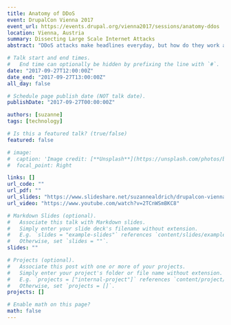 ```yaml
---
title: Anatomy of DDoS
event: DrupalCon Vienna 2017
event_url: https://events.drupal.org/vienna2017/sessions/anatomy-ddos
location: Vienna, Austria
summary: Dissecting Large Scale Internet Attacks
abstract: "DDoS attacks make headlines everyday, but how do they work and how can you defend against them? DDoS attacks can be high volume UDP traffic floods, SYN floods, DNS amplification, or Layer 7 HTTP attacks. Understanding how to protect yourself from DDoS is critical to doing business on the internet today. Suzanne Aldrich, a lead Solutions Engineer at Cloudflare, will cover how these attacks work, what is being targeted by the attackers, and how you can protect against the different attack types. She caps the session with the rise in IoT attacks, and expectations for the future of web security."

# Talk start and end times.
#   End time can optionally be hidden by prefixing the line with `#`.
date: "2017-09-27T12:00:00Z"
date_end: "2017-09-27T13:00:00Z"
all_day: false

# Schedule page publish date (NOT talk date).
publishDate: "2017-09-27T00:00:00Z"

authors: [suzanne]
tags: [technology]

# Is this a featured talk? (true/false)
featured: false

# image:
#  caption: 'Image credit: [**Unsplash**](https://unsplash.com/photos/bzdhc5b3Bxs)'
#  focal_point: Right

links: []
url_code: ""
url_pdf: ""
url_slides: "https://www.slideshare.net/suzannealdrich/drupalcon-vienna-2017-anatomy-of-ddos"
url_video: "https://www.youtube.com/watch?v=2TCnWSmBKC8"

# Markdown Slides (optional).
#   Associate this talk with Markdown slides.
#   Simply enter your slide deck's filename without extension.
#   E.g. `slides = "example-slides"` references `content/slides/example-slides.md`.
#   Otherwise, set `slides = ""`.
slides: ""

# Projects (optional).
#   Associate this post with one or more of your projects.
#   Simply enter your project's folder or file name without extension.
#   E.g. `projects = ["internal-project"]` references `content/project/deep-learning/index.md`.
#   Otherwise, set `projects = []`.
projects: []

# Enable math on this page?
math: false
---
```


